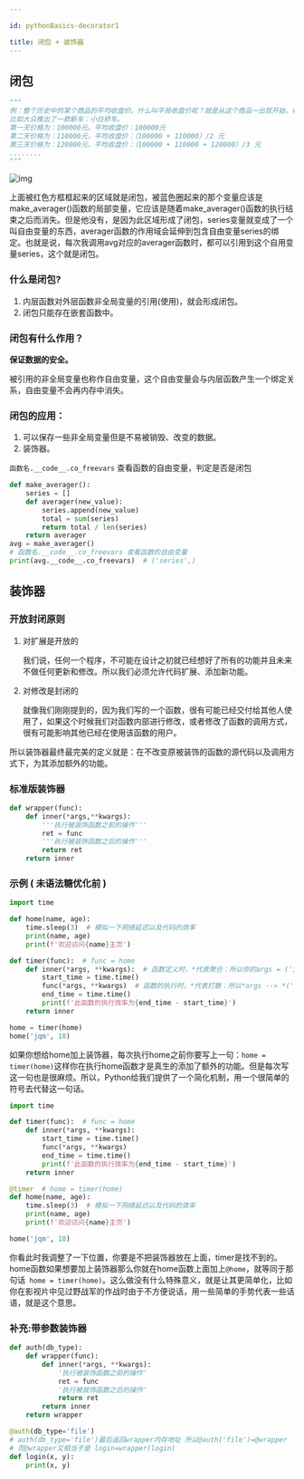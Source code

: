 ```yaml
---

id: pythonBasics-decorator1

title: 闭包 + 装饰器
---
```


## 闭包

```python
"""
例：整个历史中的某个商品的平均收盘价。什么叫平局收盘价呢？就是从这个商品一出现开始，每天记录当天价格，然后计算他的平均值：平均值要考虑直至目前为止所有的价格。
比如大众推出了一款新车：小白轿车。
第一天价格为：100000元，平均收盘价：100000元
第二天价格为：110000元，平均收盘价：（100000 + 110000）/2 元
第三天价格为：120000元，平均收盘价：（100000 + 110000 + 120000）/3 元
........
"""
```

![img](https://gitee.com/JqM1n/biog-image/raw/master/20210410092704.png)

上面被红色方框框起来的区域就是闭包，被蓝色圈起来的那个变量应该是make_averager()函数的局部变量，它应该是随着make_averager()函数的执行结束之后而消失。但是他没有，是因为此区域形成了闭包，series变量就变成了一个叫自由变量的东西，averager函数的作用域会延伸到包含自由变量series的绑定。也就是说，每次我调用avg对应的averager函数时，都可以引用到这个自用变量series，这个就是闭包。

### 什么是闭包?

1. 内层函数对外层函数非全局变量的引用(使用)，就会形成闭包。
2. 闭包只能存在嵌套函数中。

### 闭包有什么作用？

**保证数据的安全。**

被引用的非全局变量也称作自由变量，这个自由变量会与内层函数产生一个绑定关系，自由变量不会再内存中消失。

### 闭包的应用：

1. 可以保存一些非全局变量但是不易被销毁、改变的数据。
2. 装饰器。

`函数名.__code__.co_freevars` 查看函数的自由变量，判定是否是闭包

```python
def make_averager():
    series = []
    def averager(new_value):
        series.append(new_value)
        total = sum(series)
        return total / len(series)
    return averager
avg = make_averager()
# 函数名.__code__.co_freevars 查看函数的自由变量
print(avg.__code__.co_freevars)  # ('series',)
```

## 装饰器

### 开放封闭原则

1. 对扩展是开放的

   我们说，任何一个程序，不可能在设计之初就已经想好了所有的功能并且未来不做任何更新和修改。所以我们必须允许代码扩展、添加新功能。

2. 对修改是封闭的

   就像我们刚刚提到的，因为我们写的一个函数，很有可能已经交付给其他人使用了，如果这个时候我们对函数内部进行修改，或者修改了函数的调用方式，很有可能影响其他已经在使用该函数的用户。

所以装饰器最终最完美的定义就是：在不改变原被装饰的函数的源代码以及调用方式下，为其添加额外的功能。

###  标准版装饰器

```python
def wrapper(func):
    def inner(*args,**kwargs):
        '''执行被装饰函数之前的操作'''
        ret = func
        '''执行被装饰函数之后的操作'''
        return ret
    return inner
```

### 示例 ( 未语法糖优化前 )

```python
import time

def home(name, age):
    time.sleep(3)  # 模拟一下网络延迟以及代码的效率
    print(name, age)
    print(f'欢迎访问{name}主页')

def timer(func):  # func = home
    def inner(*args, **kwargs):  # 函数定义时，*代表聚合：所以你的args = ('太白',18)
        start_time = time.time()
        func(*args, **kwargs)  # 函数的执行时，*代表打散：所以*args --> *('太白',18)--> func('太白',18)
        end_time = time.time()
        print(f'此函数的执行效率为{end_time - start_time}')
    return inner

home = timer(home)
home('jqm', 18)
```

如果你想给home加上装饰器，每次执行home之前你要写上一句：`home = timer(home)`这样你在执行home函数才是真生的添加了额外的功能。但是每次写这一句也是很麻烦。所以，Python给我们提供了一个简化机制，用一个很简单的符号去代替这一句话。

```python
import time

def timer(func):  # func = home
    def inner(*args, **kwargs):
        start_time = time.time()
        func(*args, **kwargs)
        end_time = time.time()
        print(f'此函数的执行效率为{end_time - start_time}')
    return inner

@timer  # home = timer(home)
def home(name, age):
    time.sleep(3)  # 模拟一下网络延迟以及代码的效率
    print(name, age)
    print(f'欢迎访问{name}主页')

home('jqm', 18)
```

你看此时我调整了一下位置，你要是不把装饰器放在上面，timer是找不到的。home函数如果想要加上装饰器那么你就在home函数上面加上`@home`，就等同于那句话` home = timer(home)`。这么做没有什么特殊意义，就是让其更简单化，比如你在影视片中见过野战军的作战时由于不方便说话，用一些简单的手势代表一些话语，就是这个意思。

### 补充:带参数装饰器

```python
def auth(db_type):
    def wrapper(func):
        def inner(*args, **kwargs):
            '执行被装饰函数之前的操作'
            ret = func
            '执行被装饰函数之后的操作'
            return ret
        return inner
    return wrapper

@auth(db_type='file')  
# auth(db_type='file')最后返回wrapper内存地址 所以@auth('file')=@wrapper  
# 而@wrapper又相当于是 login=wrapper(login)
def login(x, y):
    print(x, y)
```

